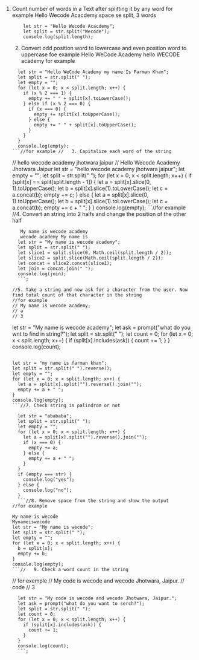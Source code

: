  1. Count number of words in a Text after splitting it by any word
       for example
         Hello Wecode Acacdemy
         space se split, 3 words

      ```
          let str = "Hello Wecode Acacdemy";
          let split = str.split("Wecode");
          console.log(split.length);
      ```

      2. Convert odd position word to lowercase and even position word to uppercase
         foe example
       Hello WeCode Academy
       hello WECODE academy
      for example
      ```
        let str = "Hello WeCode Academy my name Is Farman Khan";
        let split = str.split(" ");
        let empty = "";
        for (let x = 0; x < split.length; x++) {
          if (x % 2 === 1) {
            empty += " " + split[x].toLowerCase();
          } else if (x % 2 === 0) {
            if (x === 0) {
              empty += split[x].toUpperCase();
            } else {
              empty += " " + split[x].toUpperCase();
            }
          }
        }
        console.log(empty);
      ```//for example //   3. Capitalize each word of the string

      ```
      //   hello wecode academy jhotwara jaipur
      //   Hello Wecode Academy Jhotwara Jaipur
        let str = "hello wecode academy jhotwara jaipur";
        let empty = "";
        let split = str.split(" ");
        for (let x = 0; x < split.length; x++) {
          if (split[x] == split[split.length - 1]) {
            let a = split[x].slice(0, 1).toUpperCase();
            let b = split[x].slice(1).toLowerCase();
            let c = a.concat(b);
            empty += c;
          } else {
            let a = split[x].slice(0, 1).toUpperCase();
            let b = split[x].slice(1).toLowerCase();
            let c = a.concat(b);
            empty += c + " ";
          }
        }
        console.log(empty);
        ```//for example //4. Convert an string into 2 halfs and change the position of the other half
      ```
         My name is wecode academy
         wecode academy My name is
        let str = "My name is wecode academy";
        let split = str.split(" ");
        let slice1 = split.slice(0, Math.ceil(split.length / 2));
        let slice2 = split.slice(Math.ceil(split.length / 2));
        let concat = slice2.concat(slice1);
        let join = concat.join(" ");
        console.log(join);
        ```;

      //5. Take a string and now ask for a character from the user. Now find total count of that character in the string
      //for example
      // My name is wecode academy;
      // a
      // 3
      ```
      let str = "My name is wecode academy";
      let ask = prompt("what do you wnt to find in string?");
      let split = str.split(" ");
      let count = 0;
      for (let x = 0; x < split.length; x++) {
        if (split[x].includes(ask)) {
          count += 1;
        }
      }
      console.log(count);
      ```//6. Reverse a string
      ```
        let str = "my name is farman khan";
        let split = str.split(" ").reverse();
        let empty = "";
        for (let x = 0; x < split.length; x++) {
          let a = split[x].split("").reverse().join("");
          empty += a + " ";
        }
        console.log(empty);
        ```//7. Check string is palindrom or not
      ```
        let str = "abababa";
        let split = str.split(" ");
        let empty = "";
        for (let x = 0; x < split.length; x++) {
          let a = split[x].split("").reverse().join("");
          if (x === 0) {
            empty += a;
          } else {
            empty += a + " ";
          }
        }
        if (empty === str) {
          console.log("yes");
        } else {
          console.log("no");
        }
        ```//8. Remove space from the string and show the output
      //for example
      ```
        My name is wecode
        Mynameiswecode
        let str = "My name is wecode";
        let split = str.split(" ");
        let empty = "";
        for (let x = 0; x < split.length; x++) {
          b = split[x];
          empty += b;
        }
        console.log(empty);
        ```//   9. Check a word count in the string
      //   for exemple
      //   My code is wecode and wecode Jhotwara, Jaipur.
      //   code
      //   3
      ```
        let str = "My code is wecode and wecode Jhotwara, Jaipur.";
        let ask = prompt("what do you want to serch?");
        let split = str.split(" ");
        let count = 0;
        for (let x = 0; x < split.length; x++) {
          if (split[x].includes(ask)) {
            count += 1;
          }
        }
        console.log(count);
        ```;
